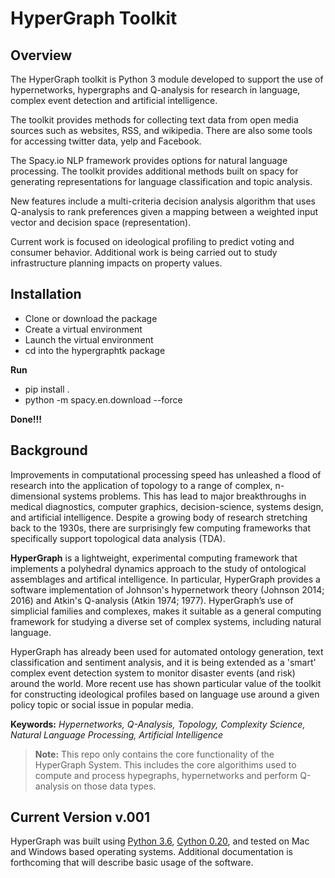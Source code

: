 # HyperGraph Toolkit 

## Overview
The HyperGraph toolkit is Python 3 module developed to support the use of hypernetworks, hypergraphs and Q-analysis for research in language, complex event detection and artificial intelligence. 

The toolkit provides methods for collecting text data from open media sources such as websites, RSS, and wikipedia. There are also some tools for accessing twitter data, yelp and Facebook. 

The Spacy.io NLP framework provides options for natural language processing. The toolkit provides additional methods built on spacy for generating representations for language classification and topic analysis. 

New features include a multi-criteria decision analysis algorithm that uses Q-analysis to rank preferences given a mapping between a weighted input vector and decision space (representation).

Current work is focused on ideological profiling to predict voting and consumer behavior. Additional work is being carried out to study infrastructure planning impacts on property values. 

## Installation
* Clone or download the package
* Create a virtual environment
* Launch the virtual environment
* cd into the hypergraphtk package

**Run**

* pip install .
* python -m spacy.en.download --force

**Done!!!**

## Background
Improvements in computational processing speed has unleashed a flood of research into  the application of topology to a range of complex, n-dimensional systems problems. This has lead to major breakthroughs in medical diagnostics, computer graphics, decision-science, systems design, and artificial intelligence. Despite a growing body of research stretching back to the 1930s, there are surprisingly few computing frameworks that specifically support topological data analysis (TDA). 

**HyperGraph** is a lightweight, experimental computing framework that implements a polyhedral dynamics approach to the study of ontological assemblages and artifical intelligence. In particular, HyperGraph provides a software implementation of Johnson's hypernetwork theory (Johnson 2014; 2016) and Atkin's Q-analysis (Atkin 1974; 1977). HyperGraph’s use of simplicial families and complexes, makes it suitable as a general computing framework for studying a diverse set of complex systems, including natural language. 

HyperGraph has already been used for automated ontology generation, text classification and sentiment analysis, and it is being extended as a 'smart' complex event detection system to monitor disaster events (and risk) around the world. More recent use has shown particular value of the toolkit for constructing ideological profiles based on language use around a given policy topic or social issue in popular media.

**Keywords:** *Hypernetworks, Q-Analysis, Topology, Complexity Science, Natural Language Processing, Artificial Intelligence*

> **Note:** This repo only contains the core functionality of the HyperGraph System. This includes the core algorithims used to compute and process hypegraphs, hypernetworks and perform Q-analysis on those data types.
> 	

## Current Version v.001
HyperGraph was built using [Python 3.6](https://www.python.org), [Cython 0.20](http://cython.org/), and tested on Mac and Windows based operating systems. Additional documentation is forthcoming that will describe basic usage of the software.